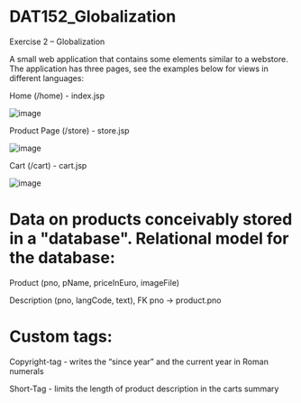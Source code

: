 # DAT152_Globalization
Exercise 2 – Globalization


A small web application that contains some elements similar to a webstore.
The application has three pages, see the examples below for views in different languages:


Home (/home) - index.jsp

![image](https://user-images.githubusercontent.com/42578147/135932268-e6774bb5-9dcc-4b45-9350-d2a93da989f1.png)


Product Page (/store) - store.jsp

![image](https://user-images.githubusercontent.com/42578147/135932374-d80d615e-5778-46ab-9953-847a3c790c89.png)

Cart (/cart) - cart.jsp

![image](https://user-images.githubusercontent.com/42578147/135932454-8aba3519-7f95-4d79-a6c5-9133dfa7a23e.png)

# Data on products conceivably stored in a "database". Relational model for the database:

Product (pno, pName, priceInEuro, imageFile) 

Description (pno, langCode, text), FK pno -> product.pno


# Custom tags:

Copyright-tag - writes the “since year” and the current year in Roman numerals

Short-Tag - limits the length of product description in the carts summary


